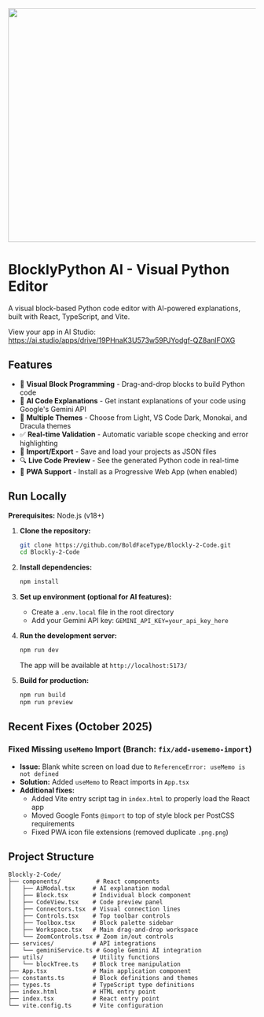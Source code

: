 <div align="center">
<img width="1200" height="475" alt="GHBanner" src="https://github.com/user-attachments/assets/0aa67016-6eaf-458a-adb2-6e31a0763ed6" />
</div>

# BlocklyPython AI - Visual Python Editor

A visual block-based Python code editor with AI-powered explanations, built with React, TypeScript, and Vite.

View your app in AI Studio: https://ai.studio/apps/drive/19PHnaK3U573w59PJYodgf-QZ8anlFOXG

## Features

- 🧱 **Visual Block Programming** - Drag-and-drop blocks to build Python code
- 🤖 **AI Code Explanations** - Get instant explanations of your code using Google's Gemini API
- 🎨 **Multiple Themes** - Choose from Light, VS Code Dark, Monokai, and Dracula themes
- ✅ **Real-time Validation** - Automatic variable scope checking and error highlighting
- 💾 **Import/Export** - Save and load your projects as JSON files
- 🔍 **Live Code Preview** - See the generated Python code in real-time
- 📱 **PWA Support** - Install as a Progressive Web App (when enabled)

## Run Locally

**Prerequisites:** Node.js (v18+)

1. **Clone the repository:**
   ```bash
   git clone https://github.com/BoldFaceType/Blockly-2-Code.git
   cd Blockly-2-Code
   ```

2. **Install dependencies:**
   ```bash
   npm install
   ```

3. **Set up environment (optional for AI features):**
   - Create a `.env.local` file in the root directory
   - Add your Gemini API key: `GEMINI_API_KEY=your_api_key_here`

4. **Run the development server:**
   ```bash
   npm run dev
   ```
   The app will be available at `http://localhost:5173/`

5. **Build for production:**
   ```bash
   npm run build
   npm run preview
   ```

## Recent Fixes (October 2025)

### Fixed Missing `useMemo` Import (Branch: `fix/add-usememo-import`)
- **Issue:** Blank white screen on load due to `ReferenceError: useMemo is not defined`
- **Solution:** Added `useMemo` to React imports in `App.tsx`
- **Additional fixes:**
  - Added Vite entry script tag in `index.html` to properly load the React app
  - Moved Google Fonts `@import` to top of style block per PostCSS requirements
  - Fixed PWA icon file extensions (removed duplicate `.png.png`)

## Project Structure

```
Blockly-2-Code/
├── components/          # React components
│   ├── AiModal.tsx     # AI explanation modal
│   ├── Block.tsx       # Individual block component
│   ├── CodeView.tsx    # Code preview panel
│   ├── Connectors.tsx  # Visual connection lines
│   ├── Controls.tsx    # Top toolbar controls
│   ├── Toolbox.tsx     # Block palette sidebar
│   ├── Workspace.tsx   # Main drag-and-drop workspace
│   └── ZoomControls.tsx # Zoom in/out controls
├── services/           # API integrations
│   └── geminiService.ts # Google Gemini AI integration
├── utils/              # Utility functions
│   └── blockTree.ts    # Block tree manipulation
├── App.tsx             # Main application component
├── constants.ts        # Block definitions and themes
├── types.ts            # TypeScript type definitions
├── index.html          # HTML entry point
├── index.tsx           # React entry point
└── vite.config.ts      # Vite configuration
